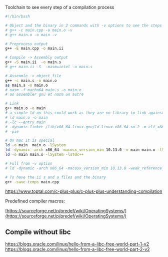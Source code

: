 Toolchain to see every step of a compilation process
``` bash
#!/bin/bash

# Object and the binary in 2 commands with -v options to see the steps
# g++ -c main.cpp -o main.o -v
# g++ main.o -o main -v

# Preprocess output
g++ -E main.cpp -o main.ii

# Compile -> Assembly output
g++ -S main.ii  -o main.s
# g++ main.ii -S  -masm=intel -o main.s

# Assenmle -> object file
g++ -c main.s -o main.o
as main.s -o main.o
# nasm -f macho64 main.s -o main.o
# as assembler gnu et nasm un autre

# Link
g++ main.o -o main
# a simple ld on this could work as they are no library to link against but for a more complicated case it is difficult to call ld directly with the right arguments
# ld main.o -o main
# -lc --entry main
# -dynamic-linker /lib/x86_64-linux-gnu/ld-linux-x86-64.so.2 -m elf_x86_64
# -pie

# On mac it is special
ld -o main  main.o -lSystem
ld -dynamic -arch x86_64 -macosx_version_min 10.13.0 -o main main.o -lSystem
ld -o main main.o -lSystem -lstdc++

# Full from -v option
# ld -dynamic -arch x86_64 -macosx_version_min 10.13.0 -weak_reference_mismatches non-weak -o main -L/usr/local/lib/gcc/x86_64-apple-darwin17.5.0/8.1.0 -L/usr/local/lib/gcc/x86_64-apple-darwin17.5.0/8.1.0/../../.. main.o -lstdc++ -no_compact_unwind -lSystem -lgcc_ext.10.5 -lgcc -lSystem

# To have the ii s and o files and the binary
g++ -save-temps main.cpp
```

https://www.toptal.com/c-plus-plus/c-plus-plus-understanding-compilation

Predefined compiler macros:

[https://sourceforge.net/p/predef/wiki/OperatingSystems/](https://sourceforge.net/p/predef/wiki/OperatingSystems/)

## Compile without libc

https://blogs.oracle.com/linux/hello-from-a-libc-free-world-part-1-v2
https://blogs.oracle.com/linux/hello-from-a-libc-free-world-part-2-v2
